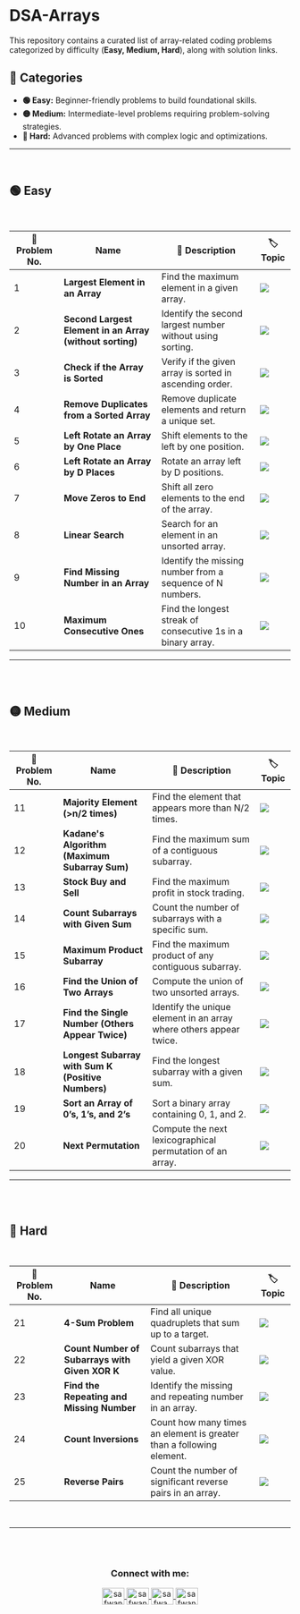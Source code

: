# DSA-Arrays

This repository contains a curated list of array-related coding problems categorized by difficulty (**Easy, Medium, Hard**), along with solution links.  

## 📌 Categories  

- **🟢 Easy:** Beginner-friendly problems to build foundational skills.  
- **🟡 Medium:** Intermediate-level problems requiring problem-solving strategies.  
- **🔴 Hard:** Advanced problems with complex logic and optimizations.  

---
<br>

## 🟢 Easy
<br>

| 🔢 Problem No. | Name | 📖 Description | 🏷️ Topic |
|--------------|------|----------------------|---------|
| 1  | **Largest Element in an Array** | Find the maximum element in a given array. | <img src="https://img.shields.io/badge/Arrays-%234CAF50.svg?style=flat" /> |
| 2  | **Second Largest Element in an Array (without sorting)** | Identify the second largest number without using sorting. | <img src="https://img.shields.io/badge/Arrays-%234CAF50.svg?style=flat" /> |
| 3  | **Check if the Array is Sorted** | Verify if the given array is sorted in ascending order. | <img src="https://img.shields.io/badge/Arrays-%234CAF50.svg?style=flat" /> |
| 4  | **Remove Duplicates from a Sorted Array** | Remove duplicate elements and return a unique set. | <img src="https://img.shields.io/badge/Arrays-%234CAF50.svg?style=flat" /> |
| 5  | **Left Rotate an Array by One Place** | Shift elements to the left by one position. | <img src="https://img.shields.io/badge/Arrays-%234CAF50.svg?style=flat" /> |
| 6  | **Left Rotate an Array by D Places** | Rotate an array left by D positions. | <img src="https://img.shields.io/badge/Arrays-%234CAF50.svg?style=flat" /> |
| 7  | **Move Zeros to End** | Shift all zero elements to the end of the array. | <img src="https://img.shields.io/badge/Arrays-%234CAF50.svg?style=flat" /> |
| 8  | **Linear Search** | Search for an element in an unsorted array. | <img src="https://img.shields.io/badge/Arrays-%234CAF50.svg?style=flat" /> |
| 9  | **Find Missing Number in an Array** | Identify the missing number from a sequence of N numbers. | <img src="https://img.shields.io/badge/Arrays-%234CAF50.svg?style=flat" /> |
| 10 | **Maximum Consecutive Ones** | Find the longest streak of consecutive 1s in a binary array. | <img src="https://img.shields.io/badge/Arrays-%234CAF50.svg?style=flat" /> |

---


<br><br>

## 🟡 Medium
<br>

| 🔢 Problem No. | Name | 📖 Description | 🏷️ Topic |
|--------------|------|----------------------|---------|
| 11  | **Majority Element (>n/2 times)** | Find the element that appears more than N/2 times. | <img src="https://img.shields.io/badge/Arrays-%23FFC107.svg?style=flat" /> |
| 12  | **Kadane's Algorithm (Maximum Subarray Sum)** | Find the maximum sum of a contiguous subarray. | <img src="https://img.shields.io/badge/Arrays-%23FFC107.svg?style=flat" /> |
| 13  | **Stock Buy and Sell** | Find the maximum profit in stock trading. | <img src="https://img.shields.io/badge/Arrays-%23FFC107.svg?style=flat" /> |
| 14  | **Count Subarrays with Given Sum** | Count the number of subarrays with a specific sum. | <img src="https://img.shields.io/badge/Arrays-%23FFC107.svg?style=flat" /> |
| 15  | **Maximum Product Subarray** | Find the maximum product of any contiguous subarray. | <img src="https://img.shields.io/badge/Arrays-%23FFC107.svg?style=flat" /> |
| 16  | **Find the Union of Two Arrays** | Compute the union of two unsorted arrays. | <img src="https://img.shields.io/badge/Arrays-%23FFC107.svg?style=flat" /> |
| 17  | **Find the Single Number (Others Appear Twice)** | Identify the unique element in an array where others appear twice. | <img src="https://img.shields.io/badge/Arrays-%23FFC107.svg?style=flat" /> |
| 18  | **Longest Subarray with Sum K (Positive Numbers)** | Find the longest subarray with a given sum. | <img src="https://img.shields.io/badge/Arrays-%23FFC107.svg?style=flat" /> |
| 19  | **Sort an Array of 0’s, 1’s, and 2’s** | Sort a binary array containing 0, 1, and 2. | <img src="https://img.shields.io/badge/Arrays-%23FFC107.svg?style=flat" /> |
| 20  | **Next Permutation** | Compute the next lexicographical permutation of an array. | <img src="https://img.shields.io/badge/Arrays-%23FFC107.svg?style=flat" /> |

---
<br><br>

## 🔴 Hard
<br>

| 🔢 Problem No. | Name | 📖 Description | 🏷️ Topic |
|--------------|------|----------------------|---------|
| 21 | **4-Sum Problem** | Find all unique quadruplets that sum up to a target. | <img src="https://img.shields.io/badge/Arrays-%23DC3545.svg?style=flat" /> |
| 22 | **Count Number of Subarrays with Given XOR K** | Count subarrays that yield a given XOR value. | <img src="https://img.shields.io/badge/Arrays-%23DC3545.svg?style=flat" /> |
| 23 | **Find the Repeating and Missing Number** | Identify the missing and repeating number in an array. | <img src="https://img.shields.io/badge/Arrays-%23DC3545.svg?style=flat" /> |
| 24 | **Count Inversions** | Count how many times an element is greater than a following element. | <img src="https://img.shields.io/badge/Arrays-%23DC3545.svg?style=flat" /> |
| 25 | **Reverse Pairs** | Count the number of significant reverse pairs in an array. | <img src="https://img.shields.io/badge/Arrays-%23DC3545.svg?style=flat" /> |

<br>
<hr/>


<br><br>

<h3 align="center">Connect with me:</h3>
<p align="center">
       <a href="mailto:safwannasir49@gmail.com" target="blank">
        <img align="center" src="https://www.svgrepo.com/show/484206/mail.svg" alt="safwannasir49@gmail.com" height="30" width="40" />
    </a>
    <a href="https://twitter.com/SafwanNasir49" target="blank">
        <img align="center" src="https://raw.githubusercontent.com/rahuldkjain/github-profile-readme-generator/master/src/images/icons/Social/twitter.svg" alt="safwannasir" height="30" width="40" />
    </a>
    <a href="https://linkedin.com/in/safwan-nasir-955745219" target="blank">
        <img align="center" src="https://raw.githubusercontent.com/rahuldkjain/github-profile-readme-generator/master/src/images/icons/Social/linked-in-alt.svg" alt="safwa_nasir" height="30" width="40" />
    </a>
    <a href="https://github.com/safwannasir49" target="blank">
        <img align="center" src="https://raw.githubusercontent.com/rahuldkjain/github-profile-readme-generator/master/src/images/icons/Social/github.svg" alt="safwannasir49" height="30" width="40" />
    </a>
</p>

